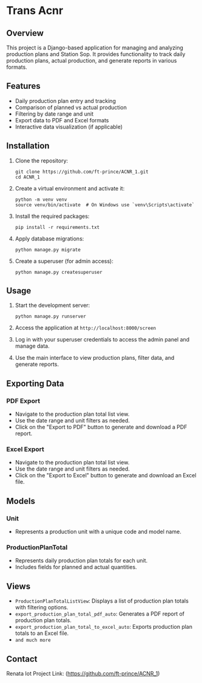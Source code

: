 # Trans Acnr

## Overview
This project is a Django-based application for managing and analyzing production plans and Station Sop. It provides functionality to track daily production plans, actual production, and generate reports in various formats.

## Features

- Daily production plan entry and tracking
- Comparison of planned vs actual production
- Filtering by date range and unit
- Export data to PDF and Excel formats
- Interactive data visualization (if applicable)

## Installation

1. Clone the repository:
   ```
   git clone https://github.com/ft-prince/ACNR_1.git
   cd ACNR_1
   ```

2. Create a virtual environment and activate it:
   ```
   python -m venv venv
   source venv/bin/activate  # On Windows use `venv\Scripts\activate`
   ```

3. Install the required packages:
   ```
   pip install -r requirements.txt
   ```

4. Apply database migrations:
   ```
   python manage.py migrate
   ```

5. Create a superuser (for admin access):
   ```
   python manage.py createsuperuser
   ```

## Usage

1. Start the development server:
   ```
   python manage.py runserver
   ```

2. Access the application at `http://localhost:8000/screen`

4. Log in with your superuser credentials to access the admin panel and manage data.

5. Use the main interface to view production plans, filter data, and generate reports.

## Exporting Data

### PDF Export
- Navigate to the production plan total list view.
- Use the date range and unit filters as needed.
- Click on the "Export to PDF" button to generate and download a PDF report.

### Excel Export
- Navigate to the production plan total list view.
- Use the date range and unit filters as needed.
- Click on the "Export to Excel" button to generate and download an Excel file.

## Models

### Unit
- Represents a production unit with a unique code and model name.

### ProductionPlanTotal
- Represents daily production plan totals for each unit.
- Includes fields for planned and actual quantities.

## Views

- `ProductionPlanTotalListView`: Displays a list of production plan totals with filtering options.
- `export_production_plan_total_pdf_auto`: Generates a PDF report of production plan totals.
- `export_production_plan_total_to_excel_auto`: Exports production plan totals to an Excel file.
- `and much more`

## Contact

Renata Iot
Project Link: (https://github.com/ft-prince/ACNR_1)

